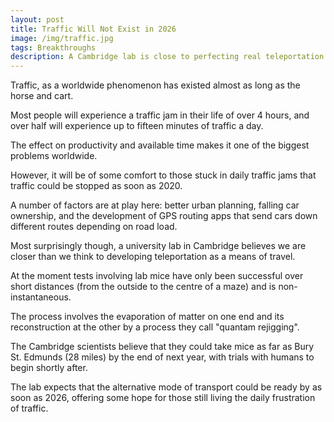 ```yaml
---
layout: post
title: Traffic Will Not Exist in 2026
image: /img/traffic.jpg
tags: Breakthroughs
description: A Cambridge lab is close to perfecting real teleportation.
---
```


Traffic, as a worldwide phenomenon has existed almost as long as the horse and cart.

Most people will experience a traffic jam in their life of over 4 hours, and over half will experience up to fifteen minutes of traffic a day.

The effect on productivity and available time makes it one of the biggest problems worldwide.

However, it will be of some comfort to those stuck in daily traffic jams that traffic could be stopped as soon as 2020.

A number of factors are at play here: better urban planning, falling car ownership, and the development of GPS routing apps that send cars down different routes depending on road load.

Most surprisingly though, a university lab in Cambridge believes we are closer than we think to developing teleportation as a means of travel.

At the moment tests involving lab mice have only been successful over short distances (from the outside to the centre of a maze) and is non-instantaneous.

The process involves the evaporation of matter on one end and its reconstruction at the other by a process  they call "quantam rejigging".

The Cambridge scientists believe that they could take mice as far as Bury St. Edmunds (28 miles) by the end of next year, with trials with humans to begin shortly after.

The lab expects that the alternative mode of transport could be ready by as soon as 2026, offering some hope for those still living the daily frustration of traffic.
